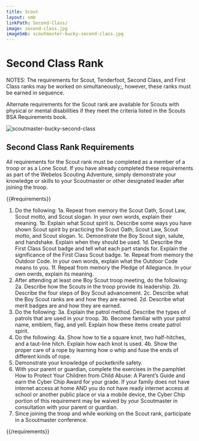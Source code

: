 ```yaml
---
title: Scout
layout: smb
linkPath: Second-Class/
image: second-class.jpg
imageSmb: scoutmaster-bucky-second-class.jpg
---
```


# Second Class Rank

<div class="D(f) Fxd(c)--s"><div>

NOTES: The requirements for Scout, Tenderfoot, Second Class, and First Class ranks may be worked on simultaneously;, however, these ranks must be earned in sequence.

Alternate requirements for the Scout rank are available for Scouts with physical or mental disabilities if they meet the criteria listed in the Scouts BSA Requirements book.

</div><div class="Ta(c) Pt(1em)--s">

![scoutmaster-bucky-second-class]({{imageSmb}})

</div></div>

## Second Class Rank Requirements

All requirements for the Scout rank must be completed as a member of a troop or as a Lone Scout.  If you have already completed these requirements as part of the Webelos Scouting Adventure, simply demonstrate your knowledge or skills to your Scoutmaster or other designated leader after joining the troop.

{{#requirements}}
1. Do the following:
    1a. Repeat from memory the Scout Oath, Scout Law, Scout motto, and Scout slogan. In your own words, explain their meaning.
    1b. Explain what Scout spirit is. Describe some ways you have shown Scout spirit by practicing the Scout Oath, Scout Law, Scout motto, and Scout slogan.
    1c. Demonstrate the Boy Scout sign, salute, and handshake. Explain when they should be used.
    1d. Describe the First Class Scout badge and tell what each part stands for. Explain the significance of the First Class Scout badge.
    1e. Repeat from memory the Outdoor Code. In your own words, explain what the Outdoor Code means to you.
    1f. Repeat from memory the Pledge of Allegiance. In your own owrds, explain its meaning.
2. After attending at least one Boy Scout troop meeting, do the following:
    2a. Describe how the Scouts in the troop provide its leadership.
    2b. Describe the four steps of Boy Scout advancement.
    2c. Describe what the Boy Scout ranks are and how they are earned.
    2d. Describe what merit badges are and how they are earned.
3. Do the following:
    3a. Explain the patrol method. Describe the types of patrols that are used in your troop.
    3b. Become familiar with your patrol name, emblem, flag, and yell. Explain how these items create patrol spirit.
4. Do the following:
    4a. Show how to tie a square knot, two half-hitches, and a taut-line hitch. Explain how each knot is used.
    4b. Show the proper care of a rope by learning how o whip and fuse the ends of different kinds of rope.
5. Demonstrate your knowledge of pocketknife safety.
6. With your parent or guardian, complete the exercises in the pamphlet How to Protect Your Children from Child Abuse: A Parent’s Guide and earn the Cyber Chip Award for your grade.
If your family does not have internet access at home AND you do not have ready internet access at school or another public place or via a mobile device, the Cyber Chip portion of this requirement may be waived by your Scoutmaster in consultation with your parent or guardian.
7. Since joining the troop and while working on the Scout rank, participate in a Scoutmaster conference.

{{/requirements}}
